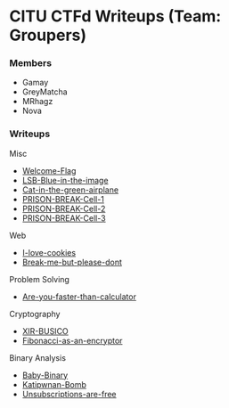 # CITU CTFd Writeups (Team: Groupers)
### Members
- Gamay
- GreyMatcha
- MRhagz
- Nova

### Writeups

Misc
- [Welcome-Flag](/WRITEUP/Welcome-Flag.md)
- [LSB-Blue-in-the-image](/WRITEUP/LSB-Blue-in-the-image.md)
- [Cat-in-the-green-airplane](/WRITEUP/Cat-in-the-green-airplane.md)
- [PRISON-BREAK-Cell-1](/WRITEUP/PRISON-BREAK-Cell-1.md)
- [PRISON-BREAK-Cell-2](/WRITEUP/PRISON-BREAK-Cell-2.md)
- [PRISON-BREAK-Cell-3](/WRITEUP/PRISON-BREAK-Cell-3.md)

Web
- [I-love-cookies](/WRITEUP/I-love-cookies.md)
- [Break-me-but-please-dont](/WRITEUP/Break-me-but-please-dont.md)

Problem Solving
- [Are-you-faster-than-calculator](/WRITEUP/Are-you-faster-than-calculator.md)

Cryptography
- [XIR-BUSICO](/WRITEUP/XIR-BUSICO.md)
- [Fibonacci-as-an-encryptor](/WRITEUP/Fibonacci-as-an-encryptor.md.md)

Binary Analysis
- [Baby-Binary](/WRITEUP/Baby-Binary.md)
- [Katipwnan-Bomb](/WRITEUP/Katipwnan-Bomb.md)
- [Unsubscriptions-are-free](/WRITEUP/Unsubscriptions-are-free.md)
